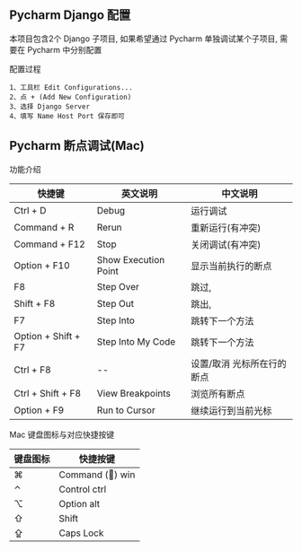 ## Pycharm Django 配置

本项目包含2个 Django 子项目, 如果希望通过 Pycharm 单独调试某个子项目, 需要在 Pycharm 中分别配置

配置过程
```
1、工具栏 Edit Configurations...
2、点 + (Add New Configuration)
3、选择 Django Server
4、填写 Name Host Port 保存即可
```


## Pycharm 断点调试(Mac)

功能介绍

快捷键 | 英文说明 | 中文说明
| --- | --- | --- |
Ctrl + D | Debug | 运行调试
Command + R | Rerun | 重新运行(有冲突)
Command + F12 | Stop | 关闭调试(有冲突)
Option + F10 | Show Execution Point | 显示当前执行的断点
F8 | Step Over | 跳过, 
Shift + F8 | Step Out | 跳出,
F7 | Step Into | 跳转下一个方法
Option + Shift + F7 | Step Into My Code | 跳转下一个方法
Ctrl + F8 | -- | 设置/取消 光标所在行的断点
Ctrl + Shift + F8 | View Breakpoints | 浏览所有断点
Option + F9 | Run to Cursor | 继续运行到当前光标


Mac 键盘图标与对应快捷按键

键盘图标 | 快捷按键
| --- | --- |
⌘ | Command () win
⌃ | Control ctrl
⌥ | Option alt
⇧ | Shift
⇪ | Caps Lock
